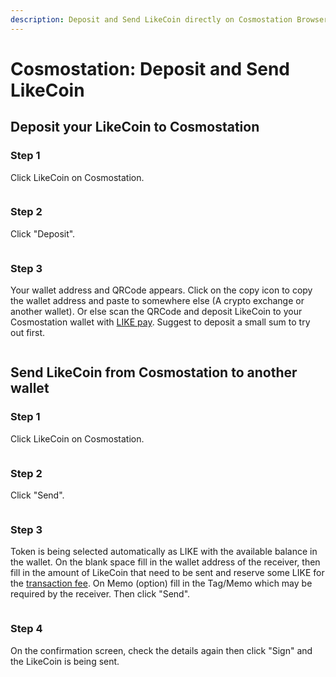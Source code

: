 ```yaml
---
description: Deposit and Send LikeCoin directly on Cosmostation Browser Extension wallet
---
```


# Cosmostation: Deposit and Send LikeCoin

## Deposit your LikeCoin to Cosmostation

### Step 1

Click LikeCoin on Cosmostation.

<figure><img src="../../../.gitbook/assets/Comostation Deposit 1.png" alt=""><figcaption></figcaption></figure>

### Step 2

Click "Deposit".

<figure><img src="../../../.gitbook/assets/Comostation Deposit 2.png" alt=""><figcaption></figcaption></figure>

### Step 3

Your wallet address and QRCode appears. Click on the copy icon to copy the wallet address and paste to somewhere else (A crypto exchange or another wallet). Or else scan the QRCode and deposit LikeCoin to your Cosmostation wallet with [LIKE pay](../../../developer/like-pay/). Suggest to deposit a small sum to try out first.

<figure><img src="../../../.gitbook/assets/Comostation Deposit 3.png" alt=""><figcaption></figcaption></figure>

## **Send LikeCoin from** Cosmostation **to another wallet**

### Step 1

Click LikeCoin on Cosmostation.

<figure><img src="../../../.gitbook/assets/Comostation Deposit 1.png" alt=""><figcaption></figcaption></figure>

### Step 2

Click "Send".

<figure><img src="../../../.gitbook/assets/Comostation Send 1.png" alt=""><figcaption></figcaption></figure>

### Step 3

Token is being selected automatically as LIKE with the available balance in the wallet. On the blank space fill in the wallet address of the receiver, then fill in the amount of LikeCoin that need to be sent and reserve some LIKE for the [transaction fee](../transaction-fee.md). On Memo (option) fill in the Tag/Memo which may be required by the receiver. Then click "Send".

<figure><img src="../../../.gitbook/assets/Comostation Send 2.png" alt=""><figcaption></figcaption></figure>

### Step 4

On the confirmation screen, check the details again then click "Sign" and the LikeCoin is being sent.

<figure><img src="../../../.gitbook/assets/Comostation Send 3.png" alt=""><figcaption></figcaption></figure>
